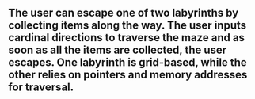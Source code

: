 ## The user can escape one of two labyrinths by collecting items along the way. The user inputs cardinal directions to traverse the maze and as soon as all the items are collected, the user escapes. One labyrinth is grid-based, while the other relies on pointers and memory addresses for traversal. 

